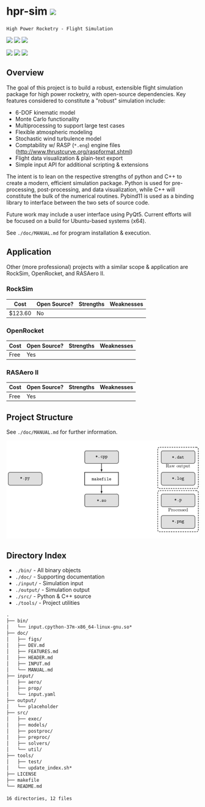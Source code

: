 # hpr-sim ![](https://img.shields.io/static/v1.svg?label=status&message=initial%20dev&color=red&style=for-the-badge)

`High Power Rocketry - Flight Simulation`

![](https://img.shields.io/badge/style-3.7+-blue.svg?label=python&logo=Python)
![](https://img.shields.io/badge/style-11-blue.svg?label=C%2B%2B&logo=C%2B%2B)
![](https://img.shields.io/static/v1.svg?label=pybind11&message=2.2.4&color=blue)

![](https://img.shields.io/badge/platform-linux--64-lightgrey.svg)
![](https://img.shields.io/github/license/rdoddanavar/hpr-sim.svg)
![](https://img.shields.io/github/repo-size/rdoddanavar/hpr-sim.svg)

## Overview

The goal of this project is to build a robust, extensible flight simulation package for high power rocketry, with open-source dependencies. Key features considered to constitute a "robust" simulation include:

 - 6-DOF kinematic model
 - Monte Carlo functionality
 - Multiprocessing to support large test cases 
 - Flexible atmospheric modeling
 - Stochastic wind turbulence model
 - Comptability w/ RASP (`*.eng`) engine files (http://www.thrustcurve.org/raspformat.shtml)
 - Flight data visualization & plain-text export
 - Simple input API for additional scripting & extensions

The intent is to lean on the respective strengths of python and C++ to create a modern, efficient simulation package. Python is used for pre-processing, post-processing, and data visualization, while C++ will constitute the bulk of the numerical routines. Pybind11 is used as a binding library to interface between the two sets of source code. 

Future work may include a user interface using PyQt5. Current efforts will be focused on a build for Ubuntu-based systems (x64). 

See `./doc/MANUAL.md` for program installation \& execution.

## Application

Other (more professional) projects with a similar scope & application are RockSim, OpenRocket, and RASAero II. 

### RockSim

| Cost     | Open Source? | Strengths | Weaknesses |
|----------|--------------|-----------|------------|
| $123.60  | No           |           |            |

### OpenRocket 

| Cost | Open Source? | Strengths | Weaknesses |
|------|--------------|-----------|------------|
| Free | Yes          |           |            |

### RASAero II 

| Cost | Open Source? | Strengths | Weaknesses |
|------|--------------|-----------|------------|
| Free | Yes          |           |            |

## Project Structure

See `./doc/MANUAL.md` for further information.

![](./doc/figs/diagram.png)

## Directory Index

- `./bin/` - All binary objects
- `./doc/` - Supporting documentation
- `./input/` - Simulation input
- `./output/` - Simulation output
- `./src/` - Python & C++ source
- `./tools/` - Project utilities


```
.
├── bin/
│   └── input.cpython-37m-x86_64-linux-gnu.so*
├── doc/
│   ├── figs/
│   ├── DEV.md
│   ├── FEATURES.md
│   ├── HEADER.md
│   ├── INPUT.md
│   └── MANUAL.md
├── input/
│   ├── aero/
│   ├── prop/
│   └── input.yaml
├── output/
│   └── placeholder
├── src/
│   ├── exec/
│   ├── models/
│   ├── postproc/
│   ├── preproc/
│   ├── solvers/
│   └── util/
├── tools/
│   ├── test/
│   └── update_index.sh*
├── LICENSE
├── makefile
└── README.md

16 directories, 12 files
```
